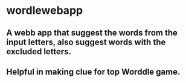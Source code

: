 # wordlewebapp

## A webb app that suggest the words from the input letters, also suggest words with the excluded letters.
## Helpful in making clue for top Worddle game.

